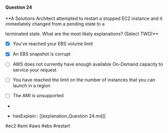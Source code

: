 #### Question  24


**A Solutions Architect attempted to restart a stopped EC2 instance and it immediately changed from a pending state to a

terminated state. What are the most likely explanations? (Select TWO)**


- [x] You've reached your EBS volume limit


- [x] An EBS snapshot is corrupt


- [ ] AWS does not currently have enough available On-Demand capacity to service your request


- [ ] You have reached the limit on the number of instances that you can launch in a region


- [ ] The AMI is unsupported


*

- hasExplain:: [[explanation_Question  24.md]]

#ec2 #ami #aws #ebs #restart 